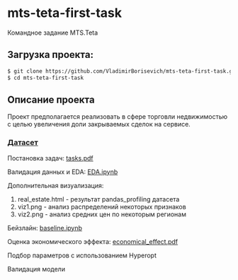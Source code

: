 # mts-teta-first-task
Командное задание MTS.Teta

## Загрузка проекта:
```bash
$ git clone https://github.com/VladimirBorisevich/mts-teta-first-task.git
$ cd mts-teta-first-task
```

## Описание проекта

Проект предполагается реализовать в сфере торговли недвижимостью с целью увеличения доли закрываемых сделок на сервисе. 

### [Датасет](https://www.kaggle.com/mrdaniilak/russia-real-estate-20182021)

Постановка задач: [tasks.pdf](https://github.com/VladimirBorisevich/mts-teta-first-task/blob/main/tasks.pdf)

Валидация данных и EDA: [EDA.ipynb](https://github.com/VladimirBorisevich/mts-teta-first-task/blob/main/EDA.ipynb)

Дополнительная визуализация:
1. real_estate.html - результат pandas_profiling датасета
2. viz1.png - анализ распределений некоторых признаков
3. viz2.png - анализ средних цен по некоторым регионам

Бейзлайн: [baseline.ipynb](https://github.com/VladimirBorisevich/mts-teta-first-task/blob/main/baseline.ipynb)

Оценка экономического эффекта: [economical_effect.pdf](https://github.com/VladimirBorisevich/mts-teta-first-task/blob/main/economical_effect.pdf)

Подбор параметров с использованием Hyperopt

Валидация модели
